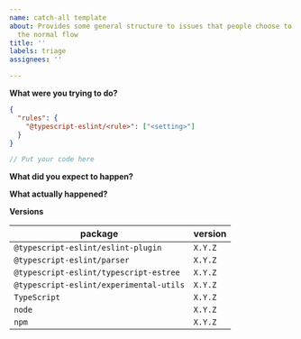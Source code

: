 ```yaml
---
name: catch-all template
about: Provides some general structure to issues that people choose to log outside
  the normal flow
title: ''
labels: triage
assignees: ''

---
```


**What were you trying to do?**

```json
{
  "rules": {
    "@typescript-eslint/<rule>": ["<setting>"]
  }
}
```
```ts
// Put your code here
```

**What did you expect to happen?**

**What actually happened?**

**Versions**

| package                                 | version |
| --------------------------------------- | ------- |
| `@typescript-eslint/eslint-plugin`      | `X.Y.Z` |
| `@typescript-eslint/parser`             | `X.Y.Z` |
| `@typescript-eslint/typescript-estree`  | `X.Y.Z` |
| `@typescript-eslint/experimental-utils` | `X.Y.Z` |
| `TypeScript`                            | `X.Y.Z` |
| `node`                                  | `X.Y.Z` |
| `npm`                                   | `X.Y.Z` |

